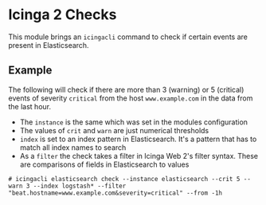 # Icinga 2 Checks

This module brings an `icingacli` command to check if certain events are present in Elasticsearch.

## Example

The following will check if there are more than 3 (warning) or 5 (critical) events of severity `critical` from the host `www.example.com` in the data from the last hour.

* The `instance` is the same which was set in the modules configuration
* The values of `crit` and `warn` are just numerical thresholds
* `index` is set to an index pattern in Elasticsearch. It's a pattern that has to match all index names to search
* As a `filter` the check takes a filter in Icinga Web 2's filter syntax. These are comparisons of fields in Elasticsearch to values

```
# icingacli elasticsearch check --instance elasticsearch --crit 5 --warn 3 --index logstash* --filter "beat.hostname=www.example.com&severity=critical" --from -1h 
```
